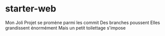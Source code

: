 # starter-web
Mon Joli Projet se promène parmi les commit
Des branches poussent
Elles grandissent énormément
Mais un petit toilettage s'impose
